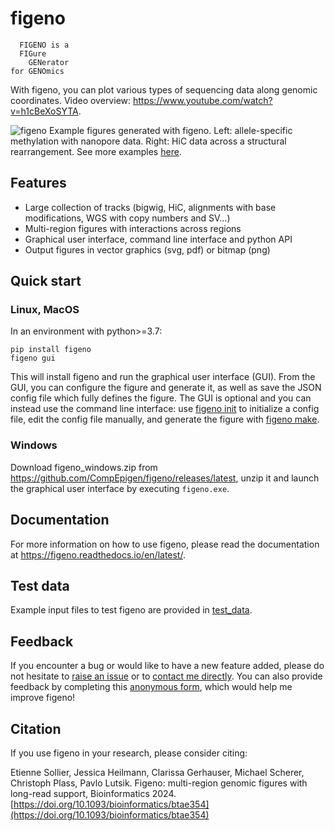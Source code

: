 # figeno

```
  FIGENO is a
  FIGure
    GENerator
for GENOmics
```
With figeno, you can plot various types of sequencing data along genomic coordinates. Video overview: https://www.youtube.com/watch?v=h1cBeXoSYTA.

![figeno](docs/content/images/figeno.png)
Example figures generated with figeno. Left: allele-specific methylation with nanopore data. Right: HiC data across a structural rearrangement. See more examples [here](https://figeno.readthedocs.io/en/latest/content/examples.html).

## Features
- Large collection of tracks (bigwig, HiC, alignments with base modifications, WGS with copy numbers and SV…)
- Multi-region figures with interactions across regions
- Graphical user interface, command line interface and python API
- Output figures in vector graphics (svg, pdf) or bitmap (png)

## Quick start
### Linux, MacOS
In an environment with python>=3.7:
```
pip install figeno
figeno gui
```
This will install figeno and run the graphical user interface (GUI). From the GUI, you can configure the figure and generate it, as well as save the JSON config file which fully defines the figure. The GUI is optional and you can instead use the command line interface: use [figeno init](https://figeno.readthedocs.io/en/latest/content/usage.html#figeno-init) to initialize a config file, edit the config file manually, and generate the figure with [figeno make](https://figeno.readthedocs.io/en/latest/content/usage.html#figeno-make).

### Windows
Download figeno_windows.zip from https://github.com/CompEpigen/figeno/releases/latest, unzip it and launch the graphical user interface by executing `figeno.exe`.

## Documentation
For more information on how to use figeno, please read the documentation at 
https://figeno.readthedocs.io/en/latest/.

## Test data
Example input files to test figeno are provided in [test_data](https://github.com/CompEpigen/figeno/tree/main/test_data).

## Feedback
If you encounter a bug or would like to have a new feature added, please do not hesitate to [raise an issue](https://github.com/CompEpigen/figeno/issues/new) or to [contact me directly](https://www.dkfz.de/en/CanEpi/staff/kontakt/Sollier_Etienne.php). You can also provide feedback by completing this [anonymous form](https://forms.gle/xb9Ygk6zsJCJUQYm9), which would help me improve figeno!

## Citation
If you use figeno in your research, please consider citing:

Etienne Sollier, Jessica Heilmann, Clarissa Gerhauser, Michael Scherer, Christoph Plass, Pavlo Lutsik. Figeno: multi-region genomic figures with long-read support, Bioinformatics 2024. [https://doi.org/10.1093/bioinformatics/btae354](https://doi.org/10.1093/bioinformatics/btae354)

